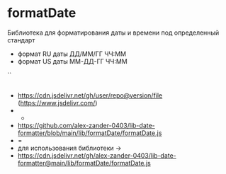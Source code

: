 # formatDate

Библиотека для форматирования даты и времени под определенный стандарт

- формат RU даты ДД/ММ/ГГ ЧЧ:ММ
- формат US даты ММ-ДД-ГГ ЧЧ:ММ

`<script type="module">
import {
formatDateToRU,
formatDateToUS,
} from "https://cdn.jsdelivr.net/gh/alexeirybak/JS-course@main/lib/formatDate/formatDate.js";

// Пример использования
const date = new Date();
console.log(formatDateToRU(date)); // <- ДД/ММ/ГГГГ ЧЧ:ММ
console.log(formatDateToUS(date)); // <- ММ-ДД-ГГГГ ЧЧ:ММ
</script>`

##

- https://cdn.jsdelivr.net/gh/user/repo@version/file (https://www.jsdelivr.com/)
- -
- https://github.com/alex-zander-0403/lib-date-formatter/blob/main/lib/formatDate/formatDate.js
- =
- для использования библиотеки ->
- https://cdn.jsdelivr.net/gh/alex-zander-0403/lib-date-formatter@main/lib/formatDate/formatDate.js
